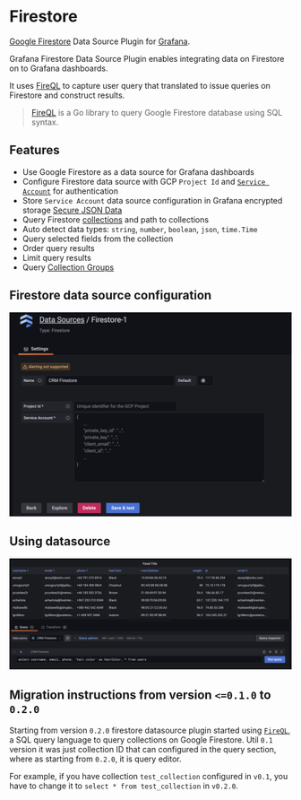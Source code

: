 <!-- This README file is going to be the one displayed on the Grafana.com website for your plugin -->

# Firestore

[Google Firestore](https://cloud.google.com/firestore) Data Source Plugin for [Grafana](https://grafana.com/).

Grafana Firestore Data Source Plugin enables integrating data on Firestore on to Grafana dashboards.

It uses [FireQL](https://github.com/pgollangi/FireQL) to capture user query that translated to issue queries on Firestore and construct results.

> [FireQL](https://github.com/pgollangi/FireQL) is a Go library to query Google Firestore database using SQL syntax.

## Features
- Use Google Firestore as a data source for Grafana dashboards
- Configure Firestore data source with GCP `Project Id` and [`Service Account`](https://cloud.google.com/firestore/docs/security/iam) for authentication
- Store `Service Account` data source configuration in Grafana encrypted storage [Secure JSON Data](https://grafana.com/docs/grafana/latest/developers/plugins/add-authentication-for-data-source-plugins/#encrypt-data-source-configuration)
- Query Firestore [collections](https://firebase.google.com/docs/firestore/data-model#collections) and path to collections
- Auto detect data types: `string`, `number`, `boolean`, `json`, `time.Time`
- Query selected fields from the collection
- Order query results
- Limit query results
- Query [Collection Groups](https://firebase.blog/posts/2019/06/understanding-collection-group-queries)


## Firestore data source configuration

![](screenshots/firestore-datasource-configuration.png)

## Using datasource 
![](screenshots/query-with-firestore-datasource.png)

## Migration instructions from version `<=0.1.0` to `0.2.0`

Starting from version `0.2.0` firestore datasource plugin started using [`FireQL`](https://github.com/pgollangi/FireQL), a SQL query language to query collections on Google Firestore. Util `0.1` version it was just collection ID that can configured in the query section, where as starting from `0.2.0`, it is query editor. 

For example, if you have collection `test_collection` configured in `v0.1`, you have to change it to `select * from test_collection` in `v0.2.0`.